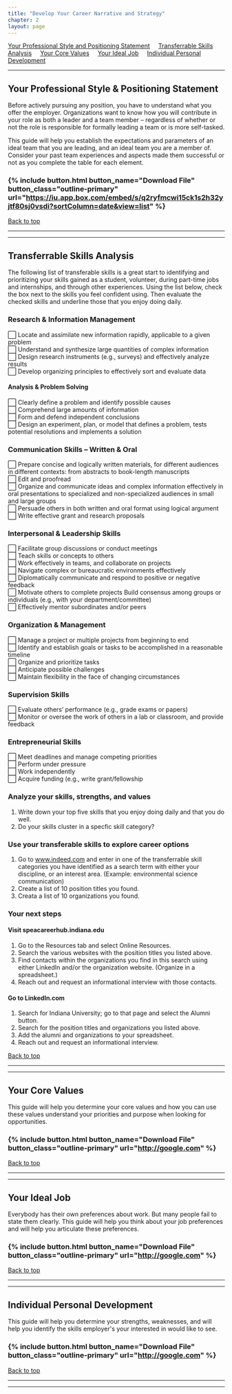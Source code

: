 ```yaml
---
title: "Develop Your Career Narrative and Strategy" 
chapter: 2
layout: page
---
```

<a name="nav"></a>
[Your Professional Style and Positioning Statement](#your-professional-style-and-positioning-statement) &nbsp; &nbsp;
[Transferrable Skills Analysis](#transferrable-skills-analysis) &nbsp; &nbsp;
[Your Core Values](#your-core-values) &nbsp; &nbsp;
[Your Ideal Job](#your-ideal-job) &nbsp; &nbsp;
[Individual Personal Development](#individual-personal-development) &nbsp; &nbsp;


---
## Your Professional Style & Positioning Statement

Before actively pursuing any position, you have to understand what you offer the employer. Organizations want to know how you will contribute in your role as both a leader and a team member – regardless of whether or not the role is responsible for formally leading a team or is more self-tasked.

This guide will help you establish the expectations and parameters of an ideal team that you are leading, and an ideal team you are a member of. Consider your past team experiences and aspects made them successful or not as you complete the table for each element.

### {% include button.html button_name="Download File" button_class="outline-primary" url="https://iu.app.box.com/embed/s/q2ryfmcwi15ck1s2h32yjtf80sj0vsdi?sortColumn=date&view=list" %}

[Back to top](#nav)

---
---
## Transferrable Skills Analysis

The following list of transferable skills is a great start to identifying and prioritizing your skills gained as a student, volunteer, during part-time jobs and internships, and through other experiences. Using the list below, check the box next to the skills you feel confident using. Then evaluate the checked skills and underline those that you enjoy doing daily. 

### Research & Information Management
⬜️	Locate and assimilate new information rapidly, applicable to a given problem   
⬜️	Understand and synthesize large quantities of complex information  
⬜️	Design research instruments (e.g., surveys) and effectively analyze results   
⬜️	Develop organizing principles to effectively sort and evaluate data  
#### Analysis & Problem Solving 
⬜️ Clearly define a problem and identify possible causes   
⬜️ Comprehend large amounts of information   
⬜️ Form and defend independent conclusions   
⬜️ Design an experiment, plan, or model that defines a problem, tests potential resolutions and implements a solution   
### Communication Skills – Written & Oral 
⬜️ Prepare concise and logically written materials, for different audiences in different contexts: from abstracts to book-length manuscripts   
⬜️ Edit and proofread   
⬜️ Organize and communicate ideas and complex information effectively in oral presentations to specialized and non-specialized audiences in small and large groups  
⬜️ Persuade others in both written and oral format using logical argument   
⬜️ Write effective grant and research proposals   
### Interpersonal & Leadership Skills 
⬜️ Facilitate group discussions or conduct meetings   
⬜️ Teach skills or concepts to others   
⬜️ Work effectively in teams, and collaborate on projects  
⬜️ Navigate complex or bureaucratic environments effectively   
⬜️ Diplomatically communicate and respond to positive or negative feedback   
⬜️ Motivate others to complete projects Build consensus among groups or individuals (e.g., with your department/committee)   
⬜️ Effectively mentor subordinates and/or peers   
### Organization & Management 
⬜️ Manage a project or multiple projects from beginning to end  
⬜️ Identify and establish goals or tasks to be accomplished in a reasonable timeline   
⬜️ Organize and prioritize tasks   
⬜️ Anticipate possible challenges   
⬜️ Maintain flexibility in the face of changing circumstances  
### Supervision Skills
⬜️ Evaluate others’ performance (e.g., grade exams or papers)   
⬜️ Monitor or oversee the work of others in a lab or classroom, and provide feedback   
### Entrepreneurial Skills 
⬜️ Meet deadlines and manage competing priorities   
⬜️ Perform under pressure   
⬜️ Work independently   
⬜️ Acquire funding (e.g., write grant/fellowship  

### Analyze your skills, strengths, and values
1. Write down your top five skills that you enjoy doing daily and that you do well.  
2. Do your skills cluster in a specfic skill category?  

### Use your transferable skills to explore career options
1. Go to www.indeed.com and enter in one of the transferrable skill categories you have identified as a search term with either your discipline, or an interest area. (Example: environmental science communication)  
2. Create a list of 10 position titles you found.  
3. Creata a list of 10 organizations you found.  

### Your next steps
#### Visit speacareerhub.indiana.edu 
1.	Go to the Resources tab and select Online Resources.  
2.	Search the various websites with the position titles you listed above.  
3.	Find contacts within the organizations you find in this search using either LinkedIn and/or the organization website. (Organize in a spreadsheet.)  
4.	Reach out and request an informational interview with those contacts.  
#### Go to LinkedIn.com
1.	Search for Indiana University; go to that page and select the Alumni button.  
2.	Search for the position titles and organizations you listed above.  
3.	Add the alumni and organizations to your spreadsheet.   
4.	Reach out and request an informational interview.  

[Back to top](#nav)

---
---
## Your Core Values

This guide will help you determine your core values and how you can use these values understand your priorities and purpose when looking for opportunities.

### {% include button.html button_name="Download File" button_class="outline-primary" url="http://google.com" %}

[Back to top](#nav)

---
---
## Your Ideal Job

Everybody has their own preferences about work. But many people fail to state them clearly. This guide will help you think about your job preferences and will help you articulate these preferences. 
### {% include button.html button_name="Download File" button_class="outline-primary" url="http://google.com" %}

[Back to top](#nav)

---
---

## Individual Personal Development

This guide will help you determine your strengths, weaknesses, and will help you identify the skills employer's your interested in would like to see. 

### {% include button.html button_name="Download File" button_class="outline-primary" url="http://google.com" %}

[Back to top](#nav)

---
---

